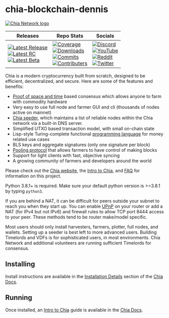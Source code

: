 # chia-blockchain-dennis

[![Chia Network logo][logo-chia]][link-chia]

| Releases | Repo Stats | Socials |
| -------- | ---------- | ------- |
[![Latest Release][badge-release]][link-latest] <br /> [![Latest RC][badge-rc]][link-release] <br /> [![Latest Beta][badge-beta]][link-release] | [![Coverage][badge-coverage]][link-coverage] <br /> [![Downloads][badge-downloads]][link-downloads] <br /> [![Commits][badge-commits]][link-commits] <br /> [![Contributers][badge-contributers]][link-contributers] | [![Discord][badge-discord]][link-discord] <br /> [![YouTube][badge-youtube]][link-youtube] <br /> [![Reddit][badge-reddit]][link-reddit] <br /> [![Twitter][badge-twitter]][link-twitter]

Chia is a modern cryptocurrency built from scratch, designed to be efficient, decentralized, and secure. Here are some of the features and benefits:
* [Proof of space and time][link-consensus] based consensus which allows anyone to farm with commodity hardware
* Very easy to use full node and farmer GUI and cli (thousands of nodes active on mainnet)
* [Chia seeder][link-seeder], which maintains a list of reliable nodes within the Chia network via a built-in DNS server.
* Simplified UTXO based transaction model, with small on-chain state
* Lisp-style Turing-complete functional [programming language][link-chialisp] for money related use cases
* BLS keys and aggregate signatures (only one signature per block)
* [Pooling protocol][link-pool] that allows farmers to have control of making blocks
* Support for light clients with fast, objective syncing
* A growing community of farmers and developers around the world

Please check out the [Chia website][link-chia], the [Intro to Chia][link-intro], and [FAQ][link-faq] for information on this project.

Python 3.8.1+ is required. Make sure your default python version is >=3.8.1 by typing `python3`.

If you are behind a NAT, it can be difficult for peers outside your subnet to reach you when they start up. You can enable [UPnP][link-upnp]
on your router or add a NAT (for IPv4 but not IPv6) and firewall rules to allow TCP port 8444 access to your peer.
These methods tend to be router make/model specific.

Most users should only install harvesters, farmers, plotter, full nodes, and wallets.
Setting up a seeder is best left to more advanced users.
Building Timelords and VDFs is for sophisticated users, in most environments.
Chia Network and additional volunteers are running sufficient Timelords for consensus.

## Installing

Install instructions are available in the [Installation Details][link-install] section of the [Chia Docs][link-docs].

## Running

Once installed, an [Intro to Chia][link-intro] guide is available in the [Chia Docs][link-docs].

[badge-beta]:         https://img.shields.io/badge/dynamic/json?url=https%3A%2F%2Fdownload.chia.net%2Flatest%2Fbadge-data-beta.json&query=%24.message&logo=chianetwork&logoColor=black&label=Latest%20Beta&labelColor=%23e9fbbc&color=%231e2b2e
[badge-beta2]:        https://img.shields.io/badge/dynamic/json?url=https%3A%2F%2Fdownload.chia.net%2Flatest%2Fbadge-data-beta.json&query=%24.message&logo=chianetwork&logoColor=%23e9fbbc&label=Latest%20Beta&labelColor=%23474748&color=%231e2b2e&link=https%3A%2F%2Fgithub.com%2FChia-Network%2Fchia-blockchain%2Freleases&link=https%3A%2F%2Fgithub.com%2FChia-Network%2Fchia-blockchain%2Freleases
[badge-commits]:      https://img.shields.io/github/commit-activity/w/Chia-Network/chia-blockchain?logo=GitHub
[badge-contributers]: https://img.shields.io/github/contributors/Chia-Network/chia-blockchain?logo=GitHub
[badge-coverage]:     https://img.shields.io/coverallsCoverage/github/Chia-Network/chia-blockchain?logo=Coveralls&logoColor=red&labelColor=%23212F39
[badge-discord]:      https://dcbadge.vercel.app/api/server/chia?style=flat-square&theme=full-presence
[badge-discord2]:     https://img.shields.io/discord/1034523881404370984.svg?label=Discord&logo=discord&colorB=1e2b2f
[badge-downloads]:    https://img.shields.io/github/downloads/Chia-Network/chia-blockchain/total?logo=GitHub
[badge-rc]:           https://img.shields.io/badge/dynamic/json?url=https%3A%2F%2Fdownload.chia.net%2Flatest%2Fbadge-data-rc.json&query=%24.message&logo=chianetwork&logoColor=white&label=Latest%20RC&labelColor=%230d3349&color=%23474748
[badge-reddit]:       https://img.shields.io/reddit/subreddit-subscribers/chia?style=flat-square&logo=reddit&labelColor=%230b1416&color=%23222222
[badge-release]:      https://img.shields.io/badge/dynamic/json?url=https%3A%2F%2Fdownload.chia.net%2Flatest%2Fbadge-data.json&query=%24.message&logo=chianetwork&label=Latest%20Release&labelColor=%231e2b2e&color=%230d3349
[badge-twitter]:      https://img.shields.io/twitter/follow/chia_project?style=flat-square&logo=x.org&logoColor=white&labelColor=black
[badge-youtube]:      https://img.shields.io/youtube/channel/subscribers/UChFkJ3OAUvnHZdiQISWdWPA?style=flat-square&logo=youtube&logoColor=%23ff0000&labelColor=%230f0f0f&color=%23272727

[link-chia]:          https://www.chia.net/
[link-chialisp]:      https://chialisp.com/
[link-commits]:       https://github.com/Chia-Network/chia-blockchain/commits/main/
[link-consensus]:     https://docs.chia.net/consensus-intro/
[link-contributers]:  https://github.com/Chia-Network/chia-blockchain/graphs/contributors
[link-coverage]:      https://coveralls.io/github/Chia-Network/chia-blockchain
[link-discord]:       https://discord.gg/chia
[link-docs]:          https://docs.chia.net/docs-home/
[link-downloads]:     https://www.chia.net/downloads/
[link-faq]:           https://docs.chia.net/faq/
[link-install]:       https://docs.chia.net/installation/
[link-intro]:         https://docs.chia.net/introduction/
[link-latest]:        https://github.com/Chia-Network/chia-blockchain/releases/latest
[link-pool]:          https://docs.chia.net/pool-farming/
[link-reddit]:        https://www.reddit.com/r/chia/
[link-release]:       https://github.com/Chia-Network/chia-blockchain/releases
[link-seeder]:        https://docs.chia.net/guides/seeder-user-guide/
[link-twitter]:       https://twitter.com/chia_project
[link-upnp]:          https://www.homenethowto.com/ports-and-nat/upnp-automatic-port-forward/
[link-youtube]:       https://www.youtube.com/chianetwork

[logo-chia]:          https://www.chia.net/wp-content/uploads/2022/09/chia-logo.svg "Chia logo"
